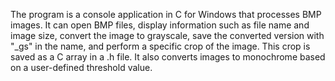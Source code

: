 The program is a console application in C for Windows that processes BMP images. It can open BMP files, display information such as file name and image size, convert the image to grayscale, save the converted version with "_gs" in the name, and perform a specific crop of the image. This crop is saved as a C array in a .h file. It also converts images to monochrome based on a user-defined threshold value.
